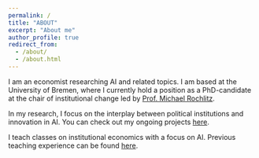 ```yaml
---
permalink: /
title: "ABOUT"
excerpt: "About me"
author_profile: true
redirect_from: 
  - /about/
  - /about.html
---
```

I am an economist researching AI and related topics. I am based at the University of Bremen, where I currently hold a position as a PhD-candidate at the chair of institutional change led by <a href="https://sites.google.com/site/michaelrochlitz/">Prof. Michael Rochlitz</a>. 

In my research, I focus on the interplay between political institutions and innovation in AI. You can check out my ongoing projects <a href="https://dkarpa.github.io/projects/">here</a>.

I teach classes on institutional economics with a focus on AI. Previous teaching experience can be found <a href="https://dkarpa.github.io/teaching/">here</a>.